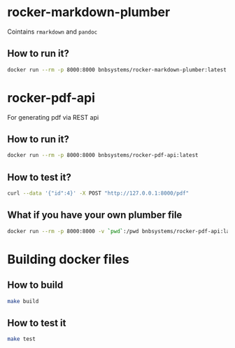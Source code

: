 
# rocker-markdown-plumber
Cointains `rmarkdown` and `pandoc`

## How to run it?
```sh
docker run --rm -p 8000:8000 bnbsystems/rocker-markdown-plumber:latest
```


# rocker-pdf-api
For generating pdf via REST api


## How to run it?
```sh
docker run --rm -p 8000:8000 bnbsystems/rocker-pdf-api:latest
```


## How to test it?
```sh
curl --data '{"id":4}' -X POST "http://127.0.0.1:8000/pdf"
``` 

## What if you have your own plumber file

```sh
docker run --rm -p 8000:8000 -v `pwd`:/pwd bnbsystems/rocker-pdf-api:latest /pwd/plumber.R
```

# Building docker files

## How to build
``` sh
make build
```

## How to test it
``` sh
make test
```



